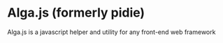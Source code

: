 # Alga.js (formerly pidie)
Alga.js is a javascript helper and utility for any front-end web framework
